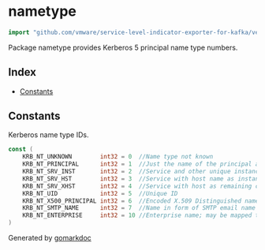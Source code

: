 <!-- Code generated by gomarkdoc. DO NOT EDIT -->

# nametype

```go
import "github.com/vmware/service-level-indicator-exporter-for-kafka/vendor/github.com/jcmturner/gokrb5/v8/iana/nametype"
```

Package nametype provides Kerberos 5 principal name type numbers.

## Index

- [Constants](<#constants>)


## Constants

Kerberos name type IDs.

```go
const (
    KRB_NT_UNKNOWN        int32 = 0  //Name type not known
    KRB_NT_PRINCIPAL      int32 = 1  //Just the name of the principal as in DCE,  or for users
    KRB_NT_SRV_INST       int32 = 2  //Service and other unique instance (krbtgt)
    KRB_NT_SRV_HST        int32 = 3  //Service with host name as instance (telnet, rcommands)
    KRB_NT_SRV_XHST       int32 = 4  //Service with host as remaining components
    KRB_NT_UID            int32 = 5  //Unique ID
    KRB_NT_X500_PRINCIPAL int32 = 6  //Encoded X.509 Distinguished name [RFC2253]
    KRB_NT_SMTP_NAME      int32 = 7  //Name in form of SMTP email name (e.g., user@example.com)
    KRB_NT_ENTERPRISE     int32 = 10 //Enterprise name; may be mapped to principal name
)
```



Generated by [gomarkdoc](<https://github.com/princjef/gomarkdoc>)
